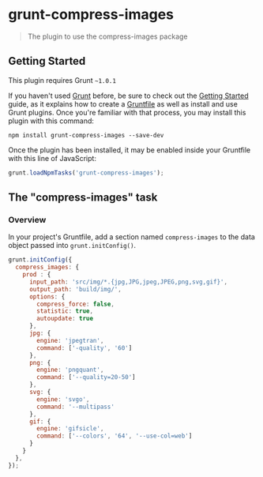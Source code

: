 # grunt-compress-images

> The plugin to use the compress-images package

## Getting Started
This plugin requires Grunt `~1.0.1`

If you haven't used [Grunt](http://gruntjs.com/) before, be sure to check out the [Getting Started](http://gruntjs.com/getting-started) guide, as it explains how to create a [Gruntfile](http://gruntjs.com/sample-gruntfile) as well as install and use Grunt plugins. Once you're familiar with that process, you may install this plugin with this command:

```shell
npm install grunt-compress-images --save-dev
```

Once the plugin has been installed, it may be enabled inside your Gruntfile with this line of JavaScript:

```js
grunt.loadNpmTasks('grunt-compress-images');
```

## The "compress-images" task

### Overview
In your project's Gruntfile, add a section named `compress-images` to the data object passed into `grunt.initConfig()`.

```js
grunt.initConfig({
  compress_images: {
    prod : {
      input_path: 'src/img/*.{jpg,JPG,jpeg,JPEG,png,svg,gif}',
      output_path: 'build/img/',
      options: {
        compress_force: false, 
        statistic: true, 
        autoupdate: true
      },
      jpg: {
        engine: 'jpegtran',
        command: ['-quality', '60']
      },
      png: {
        engine: 'pngquant',
        command: ['--quality=20-50']
      },
      svg: {
        engine: 'svgo',
        command: '--multipass'
      },
      gif: {
        engine: 'gifsicle',
        command: ['--colors', '64', '--use-col=web']
      }
    }
  },
});
```
